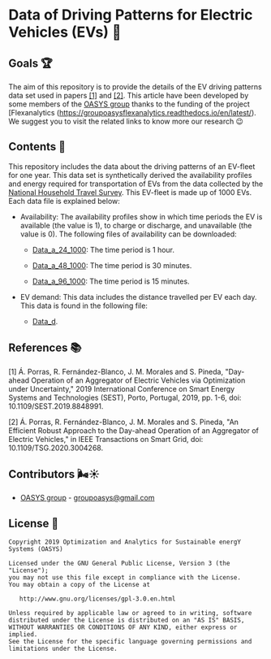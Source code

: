 # Data of Driving Patterns for Electric Vehicles (EVs) 🚗

## Goals 🏆

The aim of this repository is to provide the details of the EV driving patterns data set used in papers [[1]](https://arxiv.org/abs/1908.00787) and [[2]](https://arxiv.org/abs/2002.07021). This article have been developed by some members of the [OASYS group](https://sites.google.com/view/groupoasys/home) thanks to the funding of the project [Flexanalytics (https://groupoasysflexanalytics.readthedocs.io/en/latest/). We suggest you to visit the related links to know more our research 😉

## Contents 🎪

This repository includes the data about the driving patterns of an EV-fleet for one year. This data set is synthetically derived the availability profiles and energy required for transportation of EVs from the data collected by the [National Household Travel Survey](https://nhts.ornl.gov/). This EV-fleet is made up of 1000 EVs. Each data file is explained below: 

- Availability: The availability profiles show in which time periods the EV is available (the value is 1), to charge or discharge, and unavailable (the value is 0). The following files of availability can be downloaded:

    * [Data_a_24_1000](https://drive.google.com/file/d/1ZLeopKk0zuBNjB3ujzY-_40QiXz4DdRS/view?usp=sharing): The time period is 1 hour.
    
    * [Data_a_48_1000](https://drive.google.com/file/d/10uMwUzHm2YRvnNHqr7O7Q2Sk3_N4hlgm/view?usp=sharing): The time period is 30 minutes.
    
    * [Data_a_96_1000](https://drive.google.com/file/d/18yZ81ROMQDjKkjd8qmMyzdU70nYbM62B/view?usp=sharing): The time period is 15 minutes.
    
- EV demand: This data includes the distance travelled per EV each day. This data is found in the following file:

    * [Data_d](https://drive.google.com/file/d/1947OwAF6g8_j_ZhyDTn1Cmh50ALTYnuI/view?usp=sharing).

## References 📚
[1] Á. Porras, R. Fernández-Blanco, J. M. Morales and S. Pineda, "Day-ahead Operation of an Aggregator of Electric Vehicles via Optimization under Uncertainty," 2019 International Conference on Smart Energy Systems and Technologies (SEST), Porto, Portugal, 2019, pp. 1-6, doi: 10.1109/SEST.2019.8848991.

[2] Á. Porras, R. Fernández-Blanco, J. M. Morales and S. Pineda, "An Efficient Robust Approach to the Day-ahead Operation of an Aggregator of Electric Vehicles," in IEEE Transactions on Smart Grid, doi: 10.1109/TSG.2020.3004268.

 ## Contributors 🌬☀
 
 * [OASYS group](http://oasys.uma.es) -  groupoasys@gmail.com

 ## License 📝
 
    Copyright 2019 Optimization and Analytics for Sustainable energY Systems (OASYS)

    Licensed under the GNU General Public License, Version 3 (the "License");
    you may not use this file except in compliance with the License.
    You may obtain a copy of the License at

       http://www.gnu.org/licenses/gpl-3.0.en.html

    Unless required by applicable law or agreed to in writing, software
    distributed under the License is distributed on an "AS IS" BASIS,
    WITHOUT WARRANTIES OR CONDITIONS OF ANY KIND, either express or implied.
    See the License for the specific language governing permissions and
    limitations under the License.
